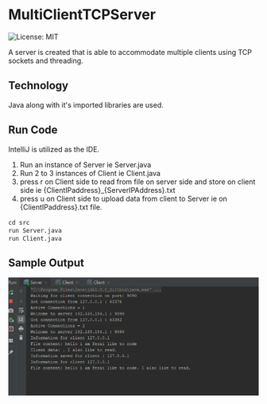 # MultiClientTCPServer
![License: MIT](https://img.shields.io/badge/License-MIT-purple.svg)

A server is created that is able to accommodate multiple clients using TCP sockets and threading.

## Technology
Java along with it's imported libraries are used.

## Run Code
IntelliJ is utilized as the IDE.
1) Run an instance of Server ie Server.java
2) Run 2 to 3 instances of Client ie Client.java
3) press r on Client side to read from file on server side and store on client side ie {ClientIPaddress}_{ServerIPAddress}.txt
4) press u on Client side to upload data from client to Server ie on {ClientIPaddress}.txt file.
```
cd src
run Server.java
run Client.java
```

## Sample Output
![code](https://github.com/froheel/MultiClientTCPServer/blob/main/RunningCode.PNG)


